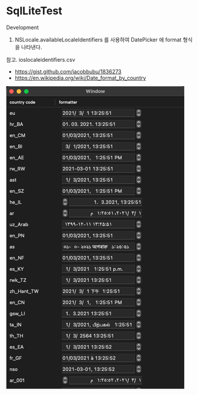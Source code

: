 # SqlLiteTest

Development

1. NSLocale.availableLocaleIdentifiers 를 사용하여 DatePicker 에 format 형식을 나타낸다.

참고. ioslocaleidentifiers.csv
- https://gist.github.com/jacobbubu/1836273
- https://en.wikipedia.org/wiki/Date_format_by_country


<img src = "https://github.com/anterlee/LocaleTest/blob/main/LocaleTest/ScreenShot01.png" />
